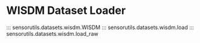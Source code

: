 # WISDM Dataset Loader

::: sensorutils.datasets.wisdm.WISDM
::: sensorutils.datasets.wisdm.load
::: sensorutils.datasets.wisdm.load_raw
